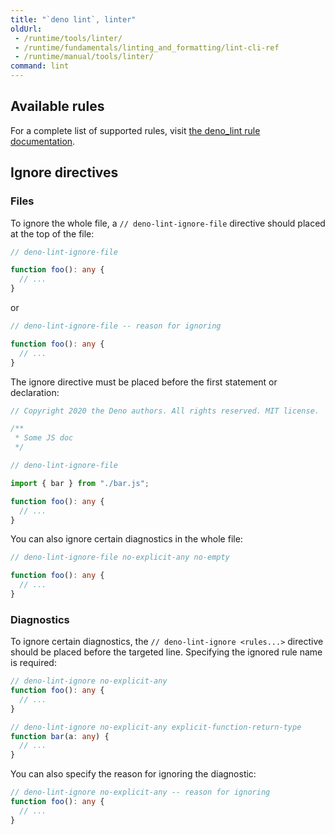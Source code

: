 ```yaml
---
title: "`deno lint`, linter"
oldUrl:
 - /runtime/tools/linter/
 - /runtime/fundamentals/linting_and_formatting/lint-cli-ref
 - /runtime/manual/tools/linter/
command: lint
---
```


## Available rules

For a complete list of supported rules, visit
[the deno_lint rule documentation](https://lint.deno.land).

## Ignore directives

### Files

To ignore the whole file, a `// deno-lint-ignore-file` directive should placed
at the top of the file:

```ts
// deno-lint-ignore-file

function foo(): any {
  // ...
}
```

or

```ts
// deno-lint-ignore-file -- reason for ignoring

function foo(): any {
  // ...
}
```

The ignore directive must be placed before the first statement or declaration:

```ts
// Copyright 2020 the Deno authors. All rights reserved. MIT license.

/**
 * Some JS doc
 */

// deno-lint-ignore-file

import { bar } from "./bar.js";

function foo(): any {
  // ...
}
```

You can also ignore certain diagnostics in the whole file:

```ts
// deno-lint-ignore-file no-explicit-any no-empty

function foo(): any {
  // ...
}
```

### Diagnostics

To ignore certain diagnostics, the `// deno-lint-ignore <rules...>` directive
should be placed before the targeted line. Specifying the ignored rule name is
required:

```ts
// deno-lint-ignore no-explicit-any
function foo(): any {
  // ...
}

// deno-lint-ignore no-explicit-any explicit-function-return-type
function bar(a: any) {
  // ...
}
```

You can also specify the reason for ignoring the diagnostic:

```ts
// deno-lint-ignore no-explicit-any -- reason for ignoring
function foo(): any {
  // ...
}
```
